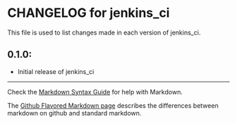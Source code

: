 # CHANGELOG for jenkins_ci

This file is used to list changes made in each version of jenkins_ci.

## 0.1.0:

* Initial release of jenkins_ci

- - - 
Check the [Markdown Syntax Guide](http://daringfireball.net/projects/markdown/syntax) for help with Markdown.

The [Github Flavored Markdown page](http://github.github.com/github-flavored-markdown/) describes the differences between markdown on github and standard markdown.
